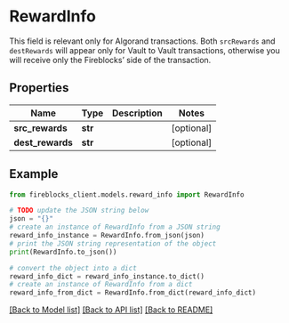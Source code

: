 # RewardInfo

This field is relevant only for Algorand transactions. Both `srcRewards` and `destRewards` will appear only for Vault to Vault transactions, otherwise you will receive only the Fireblocks’ side of the transaction.

## Properties

Name | Type | Description | Notes
------------ | ------------- | ------------- | -------------
**src_rewards** | **str** |  | [optional] 
**dest_rewards** | **str** |  | [optional] 

## Example

```python
from fireblocks_client.models.reward_info import RewardInfo

# TODO update the JSON string below
json = "{}"
# create an instance of RewardInfo from a JSON string
reward_info_instance = RewardInfo.from_json(json)
# print the JSON string representation of the object
print(RewardInfo.to_json())

# convert the object into a dict
reward_info_dict = reward_info_instance.to_dict()
# create an instance of RewardInfo from a dict
reward_info_from_dict = RewardInfo.from_dict(reward_info_dict)
```
[[Back to Model list]](../README.md#documentation-for-models) [[Back to API list]](../README.md#documentation-for-api-endpoints) [[Back to README]](../README.md)


